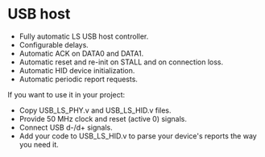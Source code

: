 # USB host

* Fully automatic LS USB host controller.
* Configurable delays.
* Automatic ACK on DATA0 and DATA1.
* Automatic reset and re-init on STALL and on connection loss.
* Automatic HID device initialization.
* Automatic periodic report requests.

If you want to use it in your project:
* Copy USB_LS_PHY.v and USB_LS_HID.v files.
* Provide 50 MHz clock and reset (active 0) signals.
* Connect USB d-/d+ signals.
* Add your code to USB_LS_HID.v to parse your device's reports the way you need it.
